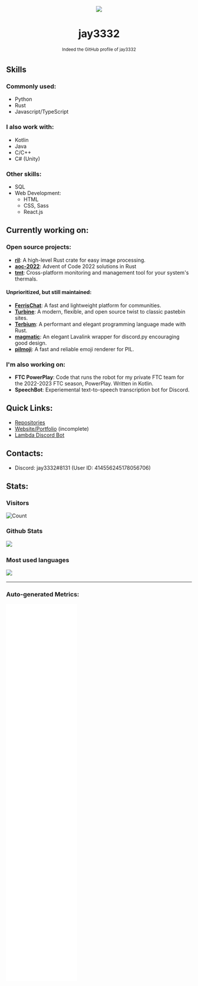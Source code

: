 <div align='center'><img
	src='https://cdn.lambdabot.cf/uploads/jay3332_avatar2.png' height=100>
<h1 align='center'>
	 jay3332
</h1>
<p><sup>Indeed the GitHub profile of jay3332</sup></p>
</div>

## Skills

### Commonly used:
- Python
- Rust
- Javascript/TypeScript

### I also work with:
- Kotlin
- Java
- C/C++
- C# (Unity)

### Other skills:
- SQL
- Web Development:
	- HTML
	- CSS, Sass
	- React.js

## Currently working on:

### Open source projects:

- **[ril](https://github.com/jay3332/ril)**: A high-level Rust crate for easy image processing.
- **[aoc-2022](https://github.com/jay3332/aoc-2022)**: Advent of Code 2022 solutions in Rust
- **[tmt](https://github.com/jay3332/tmt)**: Cross-platform monitoring and management tool for your system's thermals.

#### Unprioritized, but still maintained:
- **[FerrisChat](https://github.com/FerrisChat)**: A fast and lightweight platform for communities.
- **[Turbine](https://github.com/jay3332/Turbine)**: A modern, flexible, and open source twist to classic pastebin sites.
- **[Terbium](https://github.com/TerbiumLang/Terbium)**: A performant and elegant programming language made with Rust.
- **[magmatic](https://github.com/jay3332/magmatic)**: An elegant Lavalink wrapper for discord.py encouraging good design.
- **[pilmoji](https://github.com/jay3332/pilmoji)**: A fast and reliable emoji renderer for PIL.


### I'm also working on:

- **FTC PowerPlay**: Code that runs the robot for my private FTC team for the 2022-2023 FTC season, PowerPlay. Written in Kotlin.
- **SpeechBot**: Experiemental text-to-speech transcription bot for Discord.

## Quick Links:
- [Repositories](https://github.com/jay3332?tab=repositories)
- [Website/Portfolio](https://jay3332.pages.dev) (incomplete)
- [Lambda Discord Bot](https://lambdabot.cf)

## Contacts:
- Discord: jay3332#8131 (User ID: 414556245178056706)

## Stats:

### Visitors
![Count](https://profile-counter.glitch.me/jay3332/count.svg)

</span>

<span float="center" height=200>
  <h3>Github Stats</h3>
<img src="https://github-readme-stats.vercel.app/api?username=jay3332&show_icons=true&count_private=true&title_color=d1eaff&text_color=f2f9ff&icon_color=a3b9cc&bg_color=6e7e91" float="left" />
  <h3>Most used languages</h3>
<img src="https://github-readme-stats.vercel.app/api/top-langs?username=jay3332&show_icons=true&title_color=d1eaff&text_color=f2f9ff&icon_color=a3b9cc&bg_color=475159" float="right" />
</span>

---

### Auto-generated Metrics:
![Metrics](https://github.com/jay3332/jay3332/blob/main/github-metrics.svg)
